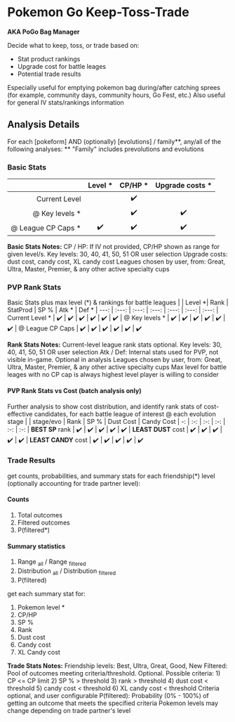 # Pokemon Go Keep-Toss-Trade 
**AKA PoGo Bag Manager**

Decide what to keep, toss, or trade based on:
  - Stat product rankings
  - Upgrade cost for battle leages
  - Potential trade results
 
Especially useful for emptying pokemon bag during/after catching sprees (for example, community days, community hours, Go Fest, etc.)
Also useful for general IV stats/rankings information

## Analysis Details
For each [pokeform] AND (optionally) [evolutions] / family**, any/all of the following analyses:
** "Family" includes prevolutions and evolutions
### Basic Stats
|										| Level *	|  CP/HP *	| Upgrade costs *
|							---:	|	:---:		|		:---:		|	:---:
| Current Level			|					| 		✔️		|				
| @ Key levels *		|					| 		✔️		|		✔️	
| @ League CP Caps *|	 	✔️		| 		✔️		|		✔️	

**Basic Stats Notes:**
CP / HP: If IV not provided, CP/HP shown as range for given level/s.
Key levels: 30, 40, 41, 50, 51 OR user selection
Upgrade costs: dust cost, candy cost, XL candy cost
Leagues chosen by user, from: Great, Ultra, Master, Premier, & any other active specialty cups
### PVP Rank Stats
Basic Stats plus max level (*) & rankings for battle leagues
|										| Level *|	Rank	|  StatProd	|	 SP %		| Atk	*	| Def *
|							---:	|	:---:	|	:---:	|		:---:		|	:---:		|	:---:	|	:---:
| Current Level	*		|		✔️	|		✔️	| 	✔️		|		✔️		|		✔️	|	✔️
| @ Key levels *		|		✔️	|		✔️	| 	✔️		|		✔️		|		✔️	|	✔️
| @ League CP Caps	|		✔️	|		✔️	| 	✔️		|		✔️		|		✔️	|	✔️

**Rank Stats Notes:**
Current-level league rank stats optional.
Key levels: 30, 40, 41, 50, 51 OR user selection
Atk / Def: Internal stats used for PVP, not visible in-game. Optional in analysis
Leagues chosen by user, from: Great, Ultra, Master, Premier, & any other active specialty cups
Max level for battle leages with no CP cap is always highest level player is willing to consider

#### PVP Rank Stats vs Cost (batch analysis only)
Further analysis to show cost distribution, and identify rank stats of cost-effective candidates, for each battle league of interest @ each evolution stage
|                       |  stage/evo | Rank | SP % | Dust Cost | Candy Cost
|                 -:	  |	:-:        |	:-:	|	:-:	  |	:-: | :-:
| **BEST SP** rank      |	    ✔️    |	✔️  |	✔️  |	✔️  |	✔️
| **LEAST DUST** cost   |	    ✔️    |	✔️  |	✔️  |	✔️  |	✔️
| **LEAST CANDY** cost  |	    ✔️    |	✔️  |	✔️  |	✔️  |	✔️


### Trade Results
get counts, probabilities, and summary stats for each friendship(*) level (optionally accounting for trade partner level):
#### Counts
1) Total outcomes
2) Filtered outcomes
3) P(filtered*)

#### Summary statistics
1) Range <sub>all</sub>  /  Range <sub>filtered</sub>
2) Distribution <sub>all</sub>  /  Distribution <sub>filtered</sub>
3) P(filtered)

get each summary stat for:
1) Pokemon level *
2) CP/HP
3) SP %
4) Rank
5) Dust cost
6) Candy cost
7) XL Candy cost

**Trade Stats Notes:**
Friendship levels: Best, Ultra, Great, Good, New
Filtered: Pool of outcomes meeting criteria/threshold. Optional.
	Possible criteria: 
    1) CP <= CP limit
    2) SP % > threshold
    3) rank > threshold
    4) dust cost < threshold
    5) candy cost < threshold
    6) XL candy cost < threshold
		Criteria optional, and user configurable
P(filtered): Probability (0% - 100%) of getting an outcome that meets the specified criteria
Pokemon levels may change depending on trade partner's level
